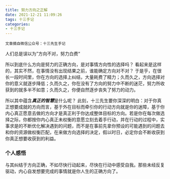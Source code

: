 ```yaml
---
title: 努力方向之正解
date: 2021-12-21 11:09:26
tags: 十三手记
categories:
- 十三手记
---
```

`文章摘自微信公众号：十三先生手记`

人们总是误以为”方向不对，努力白费“

所以到底什么方向是努力的正确方向，是对事情方向性的选择吗？
看起来是这样的，其实不然，在事情没有出现结果之前，谁能确定方向对不对？
于是乎，在很长一段时间里，你在方向的选择上纠结，大量耗费了精力；久而久之，方向选择对你的意义就逐步降低；久而久之，你在没有了方向的努力中不断的迷茫，努力所收获到的就多半不如意；久而久之，你便自然逐步丧失了努力的动力。

所以其中蕴含***真正的智慧***是什么呢？
此刻，十三先生要你深深的明白：对于你真正想要成就的方向而言，基于外在目标而牵引你的行动方向就是你的迷障，基于你内心真正愿意去做的方向才是真正利于你达成整体目标的方向。若是你在每次做选择之际，你都按你内心真正未权衡的意愿立刻去着手行动，并在行动的过程中，实事求是的不断优化解决遇到的问题，而不是在事前先拿你预设的可能遇到的问题去和你的资源做权衡匹配，在来做方向选择的决定，假以时日，必定你会不断收获到你真正想要收获到的利益。

### 个人感悟
与其纠结于方向正确，不如尽快行动起来，尽快在行动中感受自我。那些未经反复驱动，内心自发想要完成的事情就是你人生的正确方向了。

